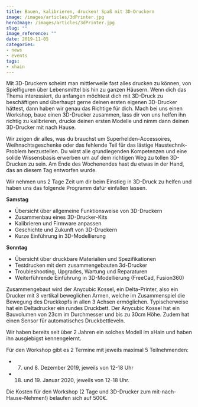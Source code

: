 ```yaml
---
title: Bauen, kalibrieren, drucken! Spaß mit 3D-Druckern
image: /images/articles/3dPrinter.jpg
heroImage: /images/articles/3dPrinter.jpg
slug: ""
image_reference: ""
date: 2019-11-05
categories:
- news
- events
tags:
- xhain
---
```


Mit 3D-Druckern scheint man mittlerweile fast alles drucken zu können, von Spielfiguren über Lebensmittel bis hin zu ganzen Häusern. 
Wenn dich das Thema interessiert, du anfangen möchtest dich mit 3D-Druck zu beschäftigen und überhaupt gerne deinen ersten eigenen 3D-Drucker hättest, dann haben wir genau das Richtige für dich.
Mach bei uns einen Workshop, baue einen 3D-Drucker zusammen, lass dir von uns helfen ihn richtig zu kalibrieren, drucke deinen ersten Modelle und nimm dann deinen 3D-Drucker mit nach Hause.

<!--more-->
Wir zeigen dir alles, was du brauchst um Superhelden-Accessoires, Weihnachtsgeschenke oder das fehlende Teil für das lästige Haustechnik-Problem herzustellen. 
Du wirst alle grundlegenden Kompetenzen und eine solide Wissensbasis erwerben um auf dem richtigen Weg zu tollen 3D-Drucken zu sein. 
Am Ende des Wochenendes hast du etwas in der Hand, das an diesem Tag entworfen wurde. 

Wir nehmen uns 2 Tage Zeit um dir beim Einstieg in 3D-Druck zu helfen und haben uns das folgende Programm dafür einfallen lassen.

**Samstag**
  - Übersicht über allgemeine Funktionsweise von 3D-Druckern <br>
  - Zusammenbau eines 3D-Drucker-Kits <br>
  - Kalibrieren und Firmware anpassen<br>
  - Geschichte und Zukunft von 3D-Druckern<br>
  - Kurze Einführung in 3D-Modellierung<br>

**Sonntag**
  - Übersicht über druckbare Materialien und Spezifikationen<br>
  - Testdrucken mit dem zusammengebauten 3d-Drucker<br>
  - Troubleshooting, Upgrades, Wartung und Reparaturen<br>
  - Weiterführende Einführung in 3D-Modellierung (FreeCad, Fusion360)<br>


Zusammengebaut wird der Anycubic Kossel, ein Delta-Printer, also ein Drucker mit 3 vertikal beweglichen Armen, welche im Zusammenspiel die Bewegung des Druckkopfs in allen 3 Achsen ermöglichen. Typischerweise hat ein Deltadrucker ein rundes Druckbett.
Der Anycubic Kossel hat ein Bauvolumen von 23cm im Durchmesser und bis zu 30cm Höhe. Zudem hat einen Sensor für automatisches Druckbettleveln.

Wir haben bereits seit über 2 Jahren ein solches Modell im xHain und haben ihn ausgiebigst kennengelernt.

Für den Workshop gibt es 2 Termine mit jeweils maximal 5 Teilnehmenden:
- 7. und 8. Dezember 2019, jeweils von 12-18 Uhr<br>
- 18. und 19. Januar 2020, jeweils von 12-18 Uhr.<br>   

Die Kosten für den Workshop (2 Tage und 3D-Drucker zum mit-nach-Hause-Nehmen!) belaufen sich auf 500€.
